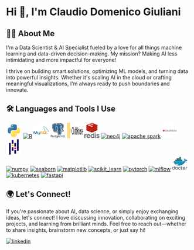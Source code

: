 <h1>Hi 👋, I'm Claudio Domenico Giuliani</h1>

<h2>👨‍💻 About Me</h2>
<p>I'm a Data Scientist & AI Specialist fueled by a love for all things machine learning and data-driven decision-making. My mission? Making AI less intimidating and more impactful for everyone!

I thrive on building smart solutions, optimizing ML models, and turning data into powerful insights. Whether it's scaling AI in the cloud or crafting meaningful visualizations, I'm always ready to push boundaries and innovate. </p>


<h2>🛠️ Languages and Tools I Use</h2>
<p>

<p><a target="_blank" href="https://raw.githubusercontent.com/devicons/devicon/master/icons/python/python-original.svg" style="display: inline-block;"><img src="https://raw.githubusercontent.com/devicons/devicon/master/icons/python/python-original.svg" alt="python" width="42" height="42" /></a>
<a target="_blank" href="https://www.r-project.org/logo/"><img src="https://www.r-project.org/logo/Rlogo.svg" alt="R" width="42" height="42" /></a>
<a target="_blank" href="https://raw.githubusercontent.com/devicons/devicon/master/icons/mysql/mysql-original-wordmark.svg" style="display: inline-block;"><img src="https://raw.githubusercontent.com/devicons/devicon/master/icons/mysql/mysql-original-wordmark.svg" alt="mysql" width="42" height="42" /></a>
<a target="_blank" href="https://raw.githubusercontent.com/devicons/devicon/master/icons/postgresql/postgresql-original-wordmark.svg" style="display: inline-block;"><img src="https://raw.githubusercontent.com/devicons/devicon/master/icons/postgresql/postgresql-original-wordmark.svg" alt="postgresql" width="42" height="42" /></a>
<a target="_blank" href="https://github.com/ClickHouse/clickhouse-docs/blob/main/static/images/clickhouse.svg"><img src="https://github.com/ClickHouse/clickhouse-docs/blob/main/static/images/clickhouse.svg" alt="clickhouse" width="42" height="42" /></a>
<a target="_blank" href="https://raw.githubusercontent.com/devicons/devicon/master/icons/redis/redis-original-wordmark.svg" style="display: inline-block;"><img src="https://raw.githubusercontent.com/devicons/devicon/master/icons/redis/redis-original-wordmark.svg" alt="redis" width="42" height="42" /></a>
<a target="_blank" href="https://github.com/neo4j-contrib/neo4j-org/blob/master/public/assets/img/neo4j/logo.svg"><img src="https://github.com/neo4j-contrib/neo4j-org/blob/master/public/assets/img/neo4j/logo.svg" alt="neo4j" width="42" height="42" /></a>
<a target="_blank" href="https://github.com/gilbarbara/logos/blob/main/logos/apache-spark.svg"><img src="https://github.com/gilbarbara/logos/blob/main/logos/apache-spark.svg" alt="apache spark" width="42" height="42" /></a>
<a target="_blank" href="https://github.com/Azure-Player/icons-and-symbols/blob/master/popular/databricks-vector-logo.svg"><img src="https://github.com/Azure-Player/icons-and-symbols/blob/master/popular/databricks-vector-logo.svg" alt="databricks" width="42" height="42" /></a>
<a target="_blank" href="https://raw.githubusercontent.com/devicons/devicon/2ae2a900d2f041da66e950e4d48052658d850630/icons/pandas/pandas-original.svg" style="display: inline-block;"><img src="https://raw.githubusercontent.com/devicons/devicon/2ae2a900d2f041da66e950e4d48052658d850630/icons/pandas/pandas-original.svg" alt="pandas" width="42" height="42" /></a>
<br>
<a target="_blank" href="https://github.com/numpy/numpy/blob/main/branding/logo/logomark/numpylogoicon.svg"><img src="https://github.com/numpy/numpy/blob/main/branding/logo/logomark/numpylogoicon.svg" alt="numpy" width="42" height="42" /></a>
<a target="_blank" href="https://seaborn.pydata.org/_images/logo-mark-lightbg.svg" style="display: inline-block;"><img src="https://seaborn.pydata.org/_images/logo-mark-lightbg.svg" alt="seaborn" width="42" height="42" /></a>
<a target="_blank" href="https://github.com/gilbarbara/logos/blob/main/logos/matplotlib-icon.svg"><img src="https://github.com/gilbarbara/logos/blob/main/logos/matplotlib-icon.svg" alt="matplotlib" width="42" height="42" /></a>
<a target="_blank" href="https://upload.wikimedia.org/wikipedia/commons/0/05/Scikit_learn_logo_small.svg" style="display: inline-block;"><img src="https://upload.wikimedia.org/wikipedia/commons/0/05/Scikit_learn_logo_small.svg" alt="scikit_learn" width="42" height="42" /></a>
<a target="_blank" href="https://www.vectorlogo.zone/logos/pytorch/pytorch-icon.svg" style="display: inline-block;"><img src="https://www.vectorlogo.zone/logos/pytorch/pytorch-icon.svg" alt="pytorch" width="42" height="42" /></a>
<a target="_blank" href="https://github.com/mlflow/mlflow/blob/master/assets/logo.svg"><img src="https://github.com/mlflow/mlflow/blob/master/assets/logo.svg" alt="mlflow" width="42" height="42" /></a>
<a target="_blank" href="https://raw.githubusercontent.com/devicons/devicon/master/icons/docker/docker-original-wordmark.svg" style="display: inline-block;"><img src="https://raw.githubusercontent.com/devicons/devicon/master/icons/docker/docker-original-wordmark.svg" alt="docker" width="42" height="42" /></a>
<a target="_blank" href="https://www.vectorlogo.zone/logos/kubernetes/kubernetes-icon.svg" style="display: inline-block;"><img src="https://www.vectorlogo.zone/logos/kubernetes/kubernetes-icon.svg" alt="kubernetes" width="42" height="42" /></a>
<a target="_blank" href="https://github.com/gilbarbara/logos/blob/main/logos/fastapi-icon.svg"><img src="https://github.com/gilbarbara/logos/blob/main/logos/fastapi-icon.svg" alt="fastapi" width="42" height="42" /></a>

</p>

<h2>🌍 Let's Connect!</h2>
<p>
If you're passionate about AI, data science, or simply enjoy exchanging ideas, let's connect! I love discussing innovation, collaborating on exciting projects, and learning from brilliant minds.  
Feel free to reach out—whether to share insights, brainstorm new concepts, or just say hi!  
</p>

<p>
<a target="_blank" href="https://www.linkedin.com/in/claudio-domenico-giuliani-7a674431a"><img src="https://img.shields.io/badge/linkedin-logo?style=for-the-badge&logo=linkedin&logoColor=white&color=%230a77b6" alt="linkedin" /></a>
</p>



